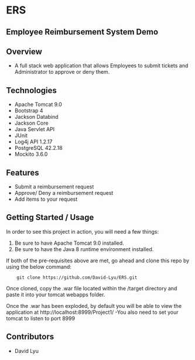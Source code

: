 # ERS
## Employee Reimbursement System Demo

## Overview
- A full stack web application that allows Employees to submit tickets and Administrator to approve or deny them.

## Technologies
- Apache Tomcat 9.0
- Bootstrap 4
- Jackson Databind
- Jackson Core
- Java Servlet API
- JUnit
- Log4j API 1.2.17
- PostgreSQL 42.2.18
- Mockito 3.6.0

## Features
- Submit a reimbursement request
- Approve/ Deny a reimbursement request
- Add items to your request

## Getting Started / Usage
In order to see this project in action, you will need a few things:

1) Be sure to have Apache Tomcat 9.0 installed.
2) Be sure to have the Java 8 runtime environment installed.

If both of the pre-requisites above are met, go ahead and clone this repo by using the below command:

        git clone https://github.com/David-Lyu/ERS.git

Once cloned, copy the .war file located within the /target directory and paste it into your tomcat webapps folder.

Once the .war has been exploded, by default you will be able to view the application at http://localhost:8999/Project1/
-You also need to set your tomcat to listen to port 8999

## Contributors
- David Lyu
